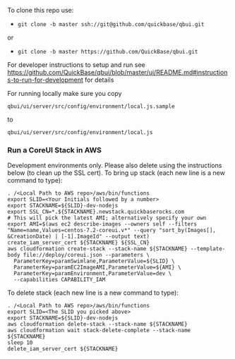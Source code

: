 To clone this repo use:

* `git clone -b master ssh://git@github.com/quickbase/qbui.git`

or

* `git clone -b master https://github.com/QuickBase/qbui.git`


For developer instructions to setup and run see <https://github.com/QuickBase/qbui/blob/master/ui/README.md#instructions-to-run-for-development> for details

For running locally make sure you copy

 `qbui/ui/server/src/config/environment/local.js.sample`

 to

 `qbui/ui/server/src/config/environment/local.js`

### Run a CoreUI Stack in AWS
Development environments only.  Please also delete using the instructions below (to clean up the SSL cert).
To bring up stack (each new line is a new command to type):
```
. /<Local Path to AWS repo>/aws/bin/functions
export SLID=<Your Initials followed by a number>
export STACKNAME=${SLID}-dev-nodejs
export SSL_CN=*.${STACKNAME}.newstack.quickbaserocks.com
# This will pick the latest AMI; alternatively specify your own
export AMI=$(aws ec2 describe-images --owners self --filters "Name=name,Values=centos-7.2-coreui.v*" --query "sort_by(Images[], &CreationDate) | [-1].ImageId" --output text)
create_iam_server_cert ${STACKNAME} ${SSL_CN}
aws cloudformation create-stack --stack-name ${STACKNAME} --template-body file://deploy/coreui.json --parameters \
  ParameterKey=paramSwimlane,ParameterValue=${SLID} \
  ParameterKey=paramEC2ImageAMI,ParameterValue=${AMI} \
  ParameterKey=paramEnvironment,ParameterValue=dev \
  --capabilities CAPABILITY_IAM
```

To delete stack (each new line is a new command to type):
```
. /<Local Path to AWS repo>/aws/bin/functions
export SLID=<The SLID you picked above>
export STACKNAME=${SLID}-dev-nodejs
aws cloudformation delete-stack --stack-name ${STACKNAME}
aws cloudformation wait stack-delete-complete --stack-name ${STACKNAME}
sleep 10
delete_iam_server_cert ${STACKNAME}
```
